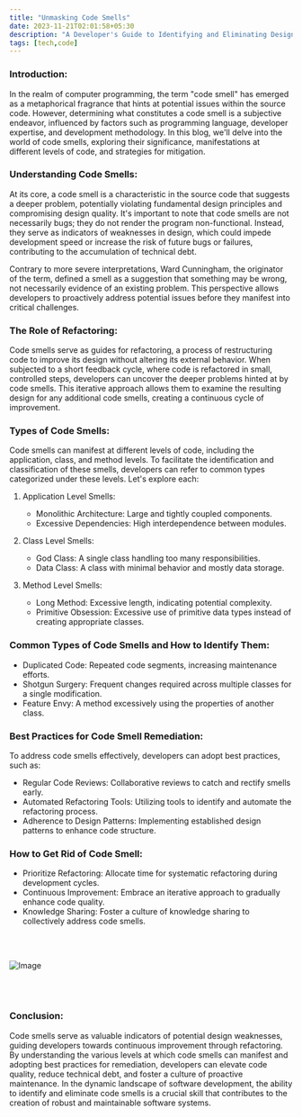 ```yaml
---
title: "Unmasking Code Smells"
date: 2023-11-21T02:01:58+05:30
description: "A Developer's Guide to Identifying and Eliminating Design Weaknesses."
tags: [tech,code]
---
```


### Introduction:

In the realm of computer programming, the term "code smell" has emerged as a metaphorical fragrance that hints at potential issues within the source code. However, determining what constitutes a code smell is a subjective endeavor, influenced by factors such as programming language, developer expertise, and development methodology. In this blog, we'll delve into the world of code smells, exploring their significance, manifestations at different levels of code, and strategies for mitigation.

### Understanding Code Smells:

At its core, a code smell is a characteristic in the source code that suggests a deeper problem, potentially violating fundamental design principles and compromising design quality. It's important to note that code smells are not necessarily bugs; they do not render the program non-functional. Instead, they serve as indicators of weaknesses in design, which could impede development speed or increase the risk of future bugs or failures, contributing to the accumulation of technical debt.

Contrary to more severe interpretations, Ward Cunningham, the originator of the term, defined a smell as a suggestion that something may be wrong, not necessarily evidence of an existing problem. This perspective allows developers to proactively address potential issues before they manifest into critical challenges.

### The Role of Refactoring:

Code smells serve as guides for refactoring, a process of restructuring code to improve its design without altering its external behavior. When subjected to a short feedback cycle, where code is refactored in small, controlled steps, developers can uncover the deeper problems hinted at by code smells. This iterative approach allows them to examine the resulting design for any additional code smells, creating a continuous cycle of improvement.

### Types of Code Smells:

Code smells can manifest at different levels of code, including the application, class, and method levels. To facilitate the identification and classification of these smells, developers can refer to common types categorized under these levels. Let's explore each:

1. Application Level Smells:
   - Monolithic Architecture: Large and tightly coupled components.
   - Excessive Dependencies: High interdependence between modules.

2. Class Level Smells:
   - God Class: A single class handling too many responsibilities.
   - Data Class: A class with minimal behavior and mostly data storage.

3. Method Level Smells:
   - Long Method: Excessive length, indicating potential complexity.
   - Primitive Obsession: Excessive use of primitive data types instead of creating appropriate classes.

### Common Types of Code Smells and How to Identify Them:

   - Duplicated Code: Repeated code segments, increasing maintenance efforts.
   - Shotgun Surgery: Frequent changes required across multiple classes for a single modification.
   - Feature Envy: A method excessively using the properties of another class.

### Best Practices for Code Smell Remediation:

To address code smells effectively, developers can adopt best practices, such as:
   - Regular Code Reviews: Collaborative reviews to catch and rectify smells early.
   - Automated Refactoring Tools: Utilizing tools to identify and automate the refactoring process.
   - Adherence to Design Patterns: Implementing established design patterns to enhance code structure.

### How to Get Rid of Code Smell:

   - Prioritize Refactoring: Allocate time for systematic refactoring during development cycles.
   - Continuous Improvement: Embrace an iterative approach to gradually enhance code quality.
   - Knowledge Sharing: Foster a culture of knowledge sharing to collectively address code smells.


<br>
<br>

![Image](https://i.ibb.co/Q6vp1mt/IMG-5220.jpg) 

<br>
<br>

### Conclusion:

Code smells serve as valuable indicators of potential design weaknesses, guiding developers towards continuous improvement through refactoring. By understanding the various levels at which code smells can manifest and adopting best practices for remediation, developers can elevate code quality, reduce technical debt, and foster a culture of proactive maintenance. In the dynamic landscape of software development, the ability to identify and eliminate code smells is a crucial skill that contributes to the creation of robust and maintainable software systems.


